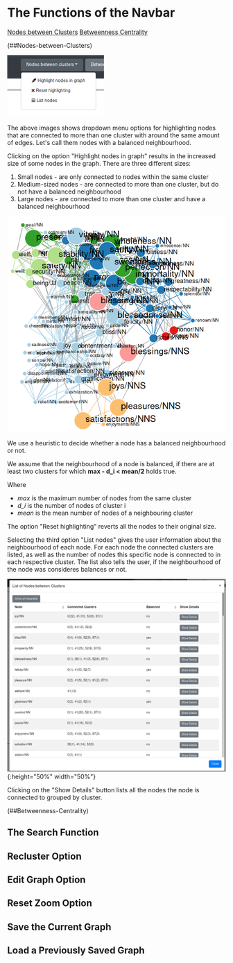 # The Functions of the Navbar

[Nodes between Clusters](##Nodes-between-Clusters)
[Betweenness Centrality](##Betweenness-Centrality)


(##Nodes-between-Clusters)

![Dropdown Menu for Nodes Between Clusters](./images/dropdown_nodes_between_clusters.png "Dropdown menu for showing nodes between clusters")

The above images shows dropdown menu options for highlighting nodes that are connected to more than one cluster with around the same amount of edges. Let's call them nodes with a balanced neighbourhood.

Clicking on the option "Highlight nodes in graph" results in the increased size of some nodes in the graph. There are three different sizes:

1. Small nodes - are only connected to nodes within the same cluster
2. Medium-sized nodes - are connected to more than one cluster, but do not have a balanced neighbourhood
3. Large nodes - are connected to more than one cluster and have a balanced neighbourhood

![Highlighted Nodes Between Clusters](./images/graph_highlighting_balanced_neighbourhood.png "Highlighted nodes between clusters")

We use a heuristic to decide whether a node has a balanced neighbourhood or not.

We assume that the neighbourhood of a node is balanced, if there are at least two clusters for which
**max - d_i < mean/2** holds true.

Where

* *max* is the maximum number of nodes from the same cluster
* *d_i* is the number of nodes of cluster i
* *mean* is the mean number of nodes of a neighbouring cluster

The option "Reset highlighting" reverts all the nodes to their original size.

Selecting the third option "List nodes" gives the user information about the neighbourhood of each node. For each node the connected clusters are listed, as well as the number of nodes this specific node is connected to in each respective cluster. The list also tells the user, if the neighbourhood of the node was consideres balances or not. 

![List Nodes Between Clusters](./images/list_balanced_nodes.png ){:height="50%" width="50%"}

Clicking on the "Show Details" button lists all the nodes the node is connected to grouped by cluster.


(##Betweenness-Centrality)

## The Search Function

## Recluster Option

## Edit Graph Option

## Reset Zoom Option

## Save the Current Graph

## Load a Previously Saved Graph 